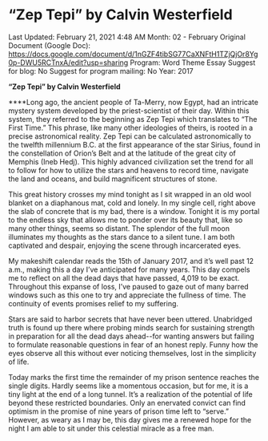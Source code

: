 # “Zep Tepi” by Calvin Westerfield

Last Updated: February 21, 2021 4:48 AM
Month: 02 - February
Original Document (Google Doc): https://docs.google.com/document/d/1nGZF4tibSG77CaXNFtH1TZjQjOr8Yg0p-DWU5RCTnxA/edit?usp=sharing
Program: Word Theme Essay
Suggest for blog: No
Suggest for program mailing: No
Year: 2017

**“Zep Tepi” by Calvin Westerfield**

****Long ago, the ancient people of Ta-Merry, now Egypt, had an intricate mystery system developed by the priest-scientist of their day. Within this system, they referred to the beginning as Zep Tepi which translates to “The First Time.” This phrase, like many other ideologies of theirs, is rooted in a precise astronomical reality. Zep Tepi can be calculated astronomically to the twelfth millennium B.C. at the first appearance of the star Sirius, found in the constellation of Orion’s Belt and at the latitude of the great city of Memphis (Ineb Hedj). This highly advanced civilization set the trend for all to follow for how to utilize the stars and heavens to record time, navigate the land and oceans, and build magnificent structures of stone.

This great history crosses my mind tonight as I sit wrapped in an old wool blanket on a diaphanous mat, cold and lonely. In my single cell, right above the slab of concrete that is my bad, there is a window. Tonight it is my portal to the endless sky that allows me to ponder over its beauty that, like so many other things, seems so distant. The splendor of the full moon illuminates my thoughts as the stars dance to a silent tune. I am both captivated and despair, enjoying the scene through incarcerated eyes.

My makeshift calendar reads the 15th of January 2017, and it’s well past 12 a.m., making this a day I’ve anticipated for many years. This day compels me to reflect on all the dead days that have passed, 4,019 to be exact. Throughout this expanse of loss, I’ve paused to gaze out of many barred windows such as this one to try and appreciate the fullness of time. The continuity of events promises relief to my suffering.

Stars are said to harbor secrets that have never been uttered. Unabridged truth is found up there where probing minds search for sustaining strength in preparation for all the dead days ahead--for wanting answers but failing to formulate reasonable questions in fear of an honest reply. Funny how the eyes observe all this without ever noticing themselves, lost in the simplicity of life.

Today marks the first time the remainder of my prison sentence reaches the single digits. Hardly seems like a momentous occasion, but for me, it is a tiny light at the end of a long tunnel. It’s a realization of the potential of life beyond these restricted boundaries. Only an enervated convict can find optimism in the promise of nine years of prison time left to “serve.” However, as weary as I may be, this day gives me a renewed hope for the night I am able to sit under this celestial miracle as a free man.